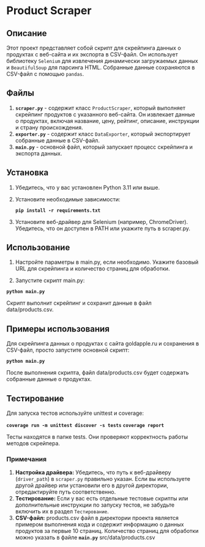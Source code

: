# Product Scraper

## Описание

Этот проект представляет собой скрипт для скрейпинга данных о продуктах с веб-сайта и их экспорта в CSV-файл. Он использует библиотеку `Selenium` для извлечения динамически загружаемых данных и `BeautifulSoup` для парсинга HTML. Собранные данные сохраняются в CSV-файл с помощью `pandas`.

## Файлы

1. **`scraper.py`** - содержит класс `ProductScraper`, который выполняет скрейпинг продуктов с указанного веб-сайта. Он извлекает данные о продуктах, включая название, цену, рейтинг, описание, инструкции и страну происхождения.
2. **`exporter.py`** - содержит класс `DataExporter`, который экспортирует собранные данные в CSV-файл.
3. **`main.py`** - основной файл, который запускает процесс скрейпинга и экспорта данных.

## Установка

1. Убедитесь, что у вас установлен Python 3.11 или выше.
2. Установите необходимые зависимости:

   **`pip install -r requirements.txt`**

3. Установите веб-драйвер для Selenium (например, ChromeDriver). Убедитесь, что он доступен в PATH или укажите путь в scraper.py.

## Использование
1. Настройте параметры в main.py, если необходимо. Укажите базовый URL для скрейпинга и количество страниц для обработки.

2. Запустите скрипт main.py:

**`python main.py`**

Скрипт выполнит скрейпинг и сохранит данные в файл data/products.csv.

## Примеры использования
Для скрейпинга данных о продуктах с сайта goldapple.ru и сохранения в CSV-файл, просто запустите основной скрипт:

**`python main.py`**

После выполнения скрипта, файл data/products.csv будет содержать собранные данные о продуктах.

## Тестирование
Для запуска тестов используйте unittest и coverage:

**`coverage run -m unittest discover -s tests`**
**`coverage report`**

Тесты находятся в папке tests. Они проверяют корректность работы методов скрейпера.

### Примечания

1. **Настройка драйвера:** Убедитесь, что путь к веб-драйверу (`driver_path`) в `scraper.py` правильно указан. Если вы используете другой драйвер или установили его в другой директории, отредактируйте путь соответственно.
2. **Тестирование:** Если у вас есть отдельные тестовые скрипты или дополнительные инструкции по запуску тестов, не забудьте включить их в раздел `Тестирование`.
3. **CSV-файл:** products.csv файл в директории проекта является примером выполнения кода и содержит информацию о данных продуктов за первые 10 страниц. Количество страниц для обработки можно указать в файле **`main.py`** src/data/products.csv
